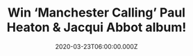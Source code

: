 ---
campaign-uuid: "c-f4df3204-bb26-44e1-b695-caccb825b309"
type: "Competition"
category: "Music"
date: "2020-03-23T06:00:00.000Z"
end-date: "2020-04-23T23:59:00.000Z"
disable-form: false
is_promoted: false
has_entry_page: true
title: "Win ‘Manchester Calling’ Paul Heaton & Jacqui Abbot album!"
competition-description: "<p>We have managed to get our hands with one copy of the\
  \ fourth brand new album of the pop duo Paul Heaton & Jacqui Abbot: ‘Manchester\
  \ Calling’. Both were previously members of The Beautiful South.</p>\n<p>Want to\
  \ hear it first? Click below for a chance to win.</p>\n"
hero-header: "Win ‘Manchester Calling’ Paul Heaton & Jacqui Abbot album!"
terms-confirmation: "N/A"
banner-img: "https://assets.expresslyapp.com/asset-85ef7d0a-5124-47e4-8e49-27515485ae8a.jpg"
logo-left-href: "http://club.expressly.io"
logo-left-image: "https://assets.expresslyapp.com/asset-c8ccd44e-6fa3-409f-a1c6-529adc63b915.jpg"
logo-left-title: "Expressly Club"
bg-image-hero: "https://assets.expresslyapp.com/asset-1a2b0357-6827-41ab-9e93-a431e0b2f4f0.jpg"
bg-image-first: "https://assets.expresslyapp.com/asset-c0952fd2-deb5-48d5-a205-e237e1db1c6c.jpg"
section1-content: "<p>The album is the follow-up to their 2017 release 'Crooked Calypso'\
  \ which reached #2 in the UK Albums Chart.</p>\n<p>Click below and it could be yours!</p>\n"
entry-title: "Win ‘Manchester Calling’ Paul Heaton & Jacqui Abbot album!"
entry-content: "<p>Enter the draw to win Manchester Calling’ Paul Heaton &amp; Jacqui\
  \ Abbot album by completing the form below before 23:59 on the 23rd of April 2020.</p>\n"
has-winner: false
prize-description: "‘Manchester Calling’ Paul Heaton & Jacqui Abbot album!"
special-conditions: "Multiple entries are allowed up to one every day.\r\n\r\nThis\
  \ competition is also available on: https://aaa.nme.com/competitions/manchester-calling-cd"
country-restrictions:
- "GB"
---